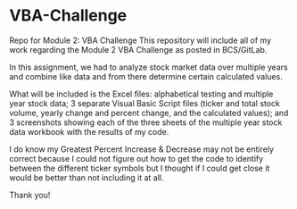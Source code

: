 # VBA-Challenge

Repo for Module 2: VBA Challenge
This repository will include all of my work regarding the Module 2 VBA Challenge as posted in BCS/GitLab.

In this assignment, we had to analyze stock market data over multiple years and combine like data and from there determine certain calculated values.

What will be included is the Excel files: alphabetical testing and multiple year stock data; 3 separate Visual Basic Script files (ticker and total stock volume, yearly change and percent change, and the calculated values); and 3 screenshots showing each of the three sheets of the multiple year stock data workbook with the results of my code.

I do know my Greatest Percent Increase & Decrease may not be entirely correct because I could not figure out how to get the code to identify between the different ticker symbols but I thought if I could get close it would be better than not including it at all.
    
Thank you!
